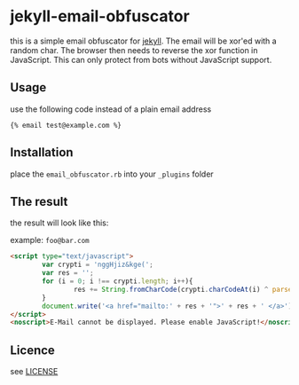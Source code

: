 # jekyll-email-obfuscator

this is a simple email obfuscator for [jekyll](https://jekyllrb.com/). The email will be xor'ed with a random char. The browser then needs to reverse the xor function in JavaScript. This can only protect from bots without JavaScript support.

## Usage

use the following code instead of a plain email address

```
{% email test@example.com %}
```

## Installation

place the `email_obfuscator.rb` into your `_plugins` folder

## The result

the result will look like this:

example: `foo@bar.com`

```HTML
<script type="text/javascript">
        var crypti = 'nggHjiz&kge(';
        var res = '';
        for (i = 0; i !== crypti.length; i++){
                res += String.fromCharCode(crypti.charCodeAt(i) ^ parseInt('8'));
        }
        document.write('<a href="mailto:' + res + '">' + res + ' </a>');
</script>
<noscript>E-Mail cannot be displayed. Please enable JavaScript!</noscript>
```

## Licence

see [LICENSE](LICENSE)

